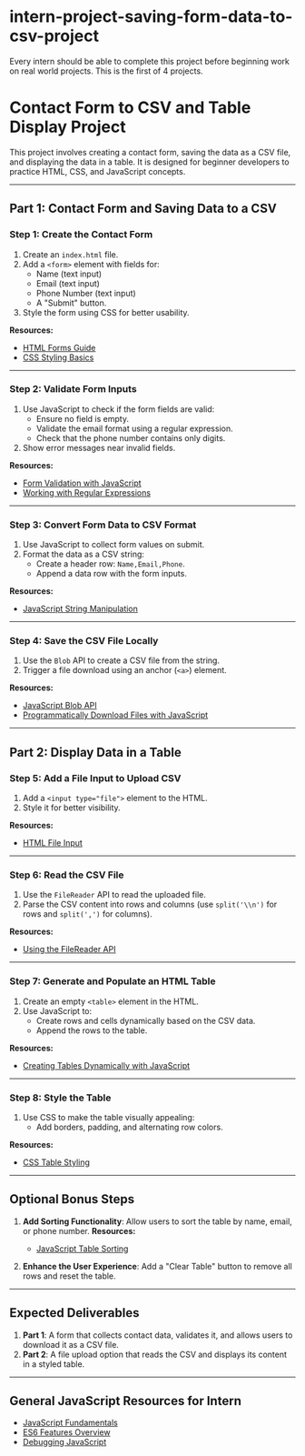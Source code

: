 # intern-project-saving-form-data-to-csv-project
Every intern should be able to complete this project before beginning work on real world projects. This is the first of 4 projects.

# Contact Form to CSV and Table Display Project

This project involves creating a contact form, saving the data as a CSV file, and displaying the data in a table. It is designed for beginner developers to practice HTML, CSS, and JavaScript concepts.

---

## Part 1: Contact Form and Saving Data to a CSV

### Step 1: Create the Contact Form
1. Create an `index.html` file.
2. Add a `<form>` element with fields for:
   - Name (text input)
   - Email (text input)
   - Phone Number (text input)
   - A "Submit" button.
3. Style the form using CSS for better usability.

**Resources:**  
- [HTML Forms Guide](https://developer.mozilla.org/en-US/docs/Learn/Forms)  
- [CSS Styling Basics](https://developer.mozilla.org/en-US/docs/Learn/CSS/First_steps)  

---

### Step 2: Validate Form Inputs
1. Use JavaScript to check if the form fields are valid:
   - Ensure no field is empty.
   - Validate the email format using a regular expression.
   - Check that the phone number contains only digits.
2. Show error messages near invalid fields.

**Resources:**  
- [Form Validation with JavaScript](https://developer.mozilla.org/en-US/docs/Learn/Forms/Form_validation)  
- [Working with Regular Expressions](https://regex101.com/)  

---

### Step 3: Convert Form Data to CSV Format
1. Use JavaScript to collect form values on submit.
2. Format the data as a CSV string:
   - Create a header row: `Name,Email,Phone`.
   - Append a data row with the form inputs.

**Resources:**  
- [JavaScript String Manipulation](https://developer.mozilla.org/en-US/docs/Web/JavaScript/Reference/Global_Objects/String)  

---

### Step 4: Save the CSV File Locally
1. Use the `Blob` API to create a CSV file from the string.
2. Trigger a file download using an anchor (`<a>`) element.

**Resources:**  
- [JavaScript Blob API](https://developer.mozilla.org/en-US/docs/Web/API/Blob)  
- [Programmatically Download Files with JavaScript](https://css-tricks.com/creating-a-downloadable-file-using-blob-and-anchor-tag/)  

---

## Part 2: Display Data in a Table

### Step 5: Add a File Input to Upload CSV
1. Add a `<input type="file">` element to the HTML.
2. Style it for better visibility.

**Resources:**  
- [HTML File Input](https://developer.mozilla.org/en-US/docs/Web/HTML/Element/input/file)  

---

### Step 6: Read the CSV File
1. Use the `FileReader` API to read the uploaded file.
2. Parse the CSV content into rows and columns (use `split('\\n')` for rows and `split(',')` for columns).

**Resources:**  
- [Using the FileReader API](https://developer.mozilla.org/en-US/docs/Web/API/FileReader)  

---

### Step 7: Generate and Populate an HTML Table
1. Create an empty `<table>` element in the HTML.
2. Use JavaScript to:
   - Create rows and cells dynamically based on the CSV data.
   - Append the rows to the table.

**Resources:**  
- [Creating Tables Dynamically with JavaScript](https://www.javascripttutorial.net/javascript-dom/javascript-createelement/)  

---

### Step 8: Style the Table
1. Use CSS to make the table visually appealing:
   - Add borders, padding, and alternating row colors.

**Resources:**  
- [CSS Table Styling](https://www.w3schools.com/css/css_table.asp)  

---

## Optional Bonus Steps
1. **Add Sorting Functionality**: Allow users to sort the table by name, email, or phone number.
   **Resources:**  
   - [JavaScript Table Sorting](https://www.w3schools.com/howto/howto_js_sort_table.asp)  

2. **Enhance the User Experience**: Add a "Clear Table" button to remove all rows and reset the table.

---

## Expected Deliverables
1. **Part 1**: A form that collects contact data, validates it, and allows users to download it as a CSV file.
2. **Part 2**: A file upload option that reads the CSV and displays its content in a styled table.

---

## General JavaScript Resources for Intern
- [JavaScript Fundamentals](https://developer.mozilla.org/en-US/docs/Learn/JavaScript/Building_blocks)  
- [ES6 Features Overview](https://www.freecodecamp.org/news/es6-guide/)  
- [Debugging JavaScript](https://developer.mozilla.org/en-US/docs/Learn/JavaScript/First_steps/What_went_wrong) 
